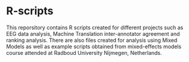 # R-scripts

This reporsitory contains R scripts created for different projects such as EEG data analysis, Machine Translation inter-annotator agreement and ranking analysis.
There are also files created for analysis using Mixed Models as well as example scripts obtained from mixed-effects models course attended at Radboud University Nijmegen, Netherlands. 
